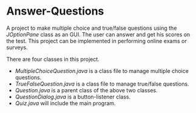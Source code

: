# Answer-Questions
A project to make multiple choice and true/false questions using the _JOptionPane_ class as an GUI. The user can answer and get his scores on the test. This project can be implemented in performing online exams or surveys.

There are four classes in this project.
- _MultipleChoiceQuestion.java_ is a class file to manage multiple choice questions.
- _TrueFalseQuestion.java_ is a class file to manage true/false questions.
- _Question.java_ is a parent class of the above two classes.
- _QuestionDialog.java_ is a button-listener class.
- _Quiz.java_ will include the main program.
